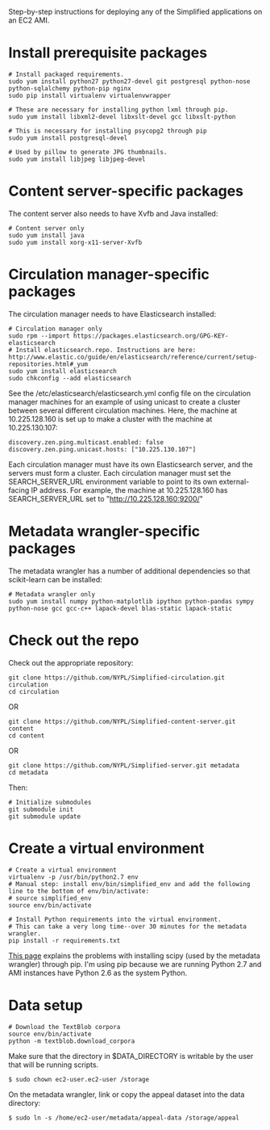 Step-by-step instructions for deploying any of the Simplified applications on an EC2 AMI.

# Install prerequisite packages

```
# Install packaged requirements.
sudo yum install python27 python27-devel git postgresql python-nose python-sqlalchemy python-pip nginx
sudo pip install virtualenv virtualenvwrapper

# These are necessary for installing python lxml through pip.
sudo yum install libxml2-devel libxslt-devel gcc libxslt-python

# This is necessary for installing psycopg2 through pip
sudo yum install postgresql-devel

# Used by pillow to generate JPG thumbnails.
sudo yum install libjpeg libjpeg-devel
```

# Content server-specific packages

The content server also needs to have Xvfb and Java installed:

```
# Content server only
sudo yum install java
sudo yum install xorg-x11-server-Xvfb
```

# Circulation manager-specific packages

The circulation manager needs to have Elasticsearch installed:

```
# Circulation manager only
sudo rpm --import https://packages.elasticsearch.org/GPG-KEY-elasticsearch
# Install elasticsearch.repo. Instructions are here: http://www.elastic.co/guide/en/elasticsearch/reference/current/setup-repositories.html#_yum
sudo yum install elasticsearch
sudo chkconfig --add elasticsearch
```

See the /etc/elasticsearch/elasticsearch.yml config file on the circulation manager machines for an example of using unicast to create a cluster between several different circulation machines. Here, the machine at 10.225.128.160 is set up to make a cluster with the machine at 10.225.130.107:

```
discovery.zen.ping.multicast.enabled: false
discovery.zen.ping.unicast.hosts: ["10.225.130.107"]
```

Each circulation manager must have its own Elasticsearch server, and the servers must form a cluster. Each circulation manager must set the SEARCH_SERVER_URL environment variable to point to its own external-facing IP address. For example, the machine at 10.225.128.160 has SEARCH_SERVER_URL set to "http://10.225.128.160:9200/"

# Metadata wrangler-specific packages

The metadata wrangler has a number of additional dependencies so that scikit-learn can be installed:

```
# Metadata wrangler only
sudo yum install numpy python-matplotlib ipython python-pandas sympy python-nose gcc gcc-c++ lapack-devel blas-static lapack-static
```

# Check out the repo

Check out the appropriate repository:

```
git clone https://github.com/NYPL/Simplified-circulation.git circulation
cd circulation
```

OR

```
git clone https://github.com/NYPL/Simplified-content-server.git content
cd content
```

OR

```
git clone https://github.com/NYPL/Simplified-server.git metadata
cd metadata
```

Then:

```
# Initialize submodules
git submodule init
git submodule update
```

# Create a virtual environment

```
# Create a virtual environment
virtualenv -p /usr/bin/python2.7 env
# Manual step: install env/bin/simplified_env and add the following line to the bottom of env/bin/activate:
# source simplified_env
source env/bin/activate

# Install Python requirements into the virtual environment.
# This can take a very long time--over 30 minutes for the metadata wrangler.
pip install -r requirements.txt
```

[This page](http://www.zezuladp.com/2014/10/scaling-numpy-and-scipy-with-django-and.html) explains the problems with installing scipy (used by the metadata wrangler) through pip. I'm using pip because we are running Python 2.7 and AMI instances have Python 2.6 as the system Python.

# Data setup

```
# Download the TextBlob corpora
source env/bin/activate
python -m textblob.download_corpora
```

Make sure that the directory in $DATA_DIRECTORY is writable by the user that will be running scripts.

```
$ sudo chown ec2-user.ec2-user /storage
```

On the metadata wrangler, link or copy the appeal dataset into the data directory:

```
$ sudo ln -s /home/ec2-user/metadata/appeal-data /storage/appeal
```
